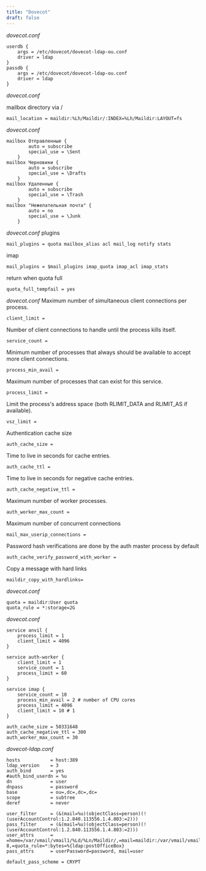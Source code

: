 ```yaml
---
title: "Dovecot"
draft: false
---
```


_dovecot.conf_

```text
userdb {
    args = /etc/dovecot/dovecot-ldap-ou.conf
    driver = ldap
}
passdb {
    args = /etc/dovecot/dovecot-ldap-ou.conf
    driver = ldap
}
```

_dovecot.conf_

mailbox directory via /
``` text
mail_location = maildir:%Lh/Maildir/:INDEX=%Lh/Maildir:LAYOUT=fs
```

_dovecot.conf_

```text
mailbox Отправленные {
        auto = subscribe
        special_use = \Sent
    }
mailbox Черновики {
        auto = subscribe
        special_use = \Drafts
    }
mailbox Удаленные {
        auto = subscribe
        special_use = \Trash
    }
mailbox "Нежелательная почта" {
        auto = no
        special_use = \Junk
    }
```

_dovecot.conf_
plugins

```text
mail_plugins = quota mailbox_alias acl mail_log notify stats
```

imap

```text
mail_plugins = $mail_plugins imap_quota imap_acl imap_stats
```

return when quota full

```text
quota_full_tempfail = yes
```

_dovecot.conf_
Maximum number of simultaneous client connections per process.

```text
client_limit =
```

Number of client connections to handle until the process kills itself.

```text
service_count =
```

Minimum number of processes that always should be available to accept more client connections.

```text
process_min_avail =
```

Maximum number of processes that can exist for this service.

```text
process_limit =
```

Limit the process's address space (both RLIMIT_DATA and RLIMIT_AS if available).

```text
vsz_limit =
```

Authentication cache size

```text
auth_cache_size =
```

Time to live in seconds for cache entries.

```text
auth_cache_ttl =
```

Time to live in seconds for negative cache entries.

```text
auth_cache_negative_ttl =
```

Maximum number of worker processes.

```text
auth_worker_max_count =
```

Maximum number of concurrent connections

```text
mail_max_userip_connections =
```

Password hash verifications are done by the auth master process by default

```text
auth_cache_verify_password_with_worker =
```

Copy a message with hard links

```text
maildir_copy_with_hardlinks=
```

_dovecot.conf_

```text
quota = maildir:User quota
quota_rule = *:storage=2G
```

_dovecot.conf_

```text
service anvil {
    process_limit = 1
    client_limit = 4096
}

service auth-worker {
    client_limit = 1
    service_count = 1
    process_limit = 60
}

service imap {
    service_count = 10
    process_min_avail = 2 # number of CPU cores
    process_limit = 4096
    client_limit = 10 # 1
}
```

```text
auth_cache_size = 50331648
auth_cache_negative_ttl = 300
auth_worker_max_count = 30
```

_dovecot-ldap.conf_

```text
hosts           = host:389
ldap_version    = 3
auth_bind       = yes
#auth_bind_userdn = %u
dn              = user
dnpass          = password
base            = ou=,dc=,dc=,dc=
scope           = subtree
deref           = never

user_filter     = (&(mail=%u)(objectClass=person)(!(userAccountControl:1.2.840.113556.1.4.803:=2)))
pass_filter     = (&(mail=%u)(objectClass=person)(!(userAccountControl:1.2.840.113556.1.4.803:=2)))
user_attrs      = =home=/var/vmail/vmail1/%Ld/%Ln/Maildir/,=mail=maildir:/var/vmail/vmail1/%Ld/%Ln/Maildir/:UTF-8,=quota_rule=*:bytes=%{ldap:postOfficeBox}
pass_attrs      = userPassword=password, mail=user

default_pass_scheme = CRYPT
```
